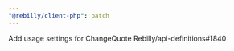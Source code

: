 ```yaml
---
"@rebilly/client-php": patch
---
```


Add usage settings for ChangeQuote Rebilly/api-definitions#1840
